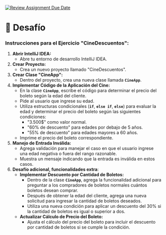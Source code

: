 [![Review Assignment Due Date](https://classroom.github.com/assets/deadline-readme-button-22041afd0340ce965d47ae6ef1cefeee28c7c493a6346c4f15d667ab976d596c.svg)](https://classroom.github.com/a/wa4vvGtc)
# 🏁 Desafío

### **Instrucciones para el Ejercicio "CineDescuentos":**

1. **Abrir IntelliJ IDEA:**
    - Abre tu entorno de desarrollo IntelliJ IDEA.
2. **Crear Proyecto:**
    - Crea un nuevo proyecto llamado "CineDescuentos".
3. **Crear Clase "CineApp":**
    - Dentro del proyecto, crea una nueva clase llamada **`CineApp`**.
4. **Implementar Código de la Aplicación del Cine:**
    - En la clase **`CineApp`**, escribe el código para determinar el precio del boleto según la edad del cliente.
    - Pide al usuario que ingrese su edad.
    - Utiliza estructuras condicionales (**`if`**, **`else if`**, **`else`**) para evaluar la edad y determinar el precio del boleto según las siguientes condiciones:
        - "3.500$" como valor normal.
        - "60% de descuento" para edades por debajo de 5 años.
        - "55% de descuento" para edades mayores a 60 años.
    - Imprime el precio del boleto correspondiente.
5. **Manejo de Entrada Inválida:**
    - Agrega validación para manejar el caso en que el usuario ingrese una edad negativa o fuera del rango razonable.
    - Muestra un mensaje indicando que la entrada es inválida en estos casos.
6. **Desafío adicional, funcionalidades extra**:
    - **Implementar Descuento por Cantidad de Boletos:**
        - Dentro de la clase **`CineApp`**, agrega la funcionalidad adicional para preguntar a los compradores de boletos normales cuántos boletos desean comprar.
        - Después de obtener la edad del cliente, agrega una nueva solicitud para ingresar la cantidad de boletos deseados.
        - Utiliza una nueva condición para aplicar un descuento del 30% si la cantidad de boletos es igual o superior a dos.
    - **Actualizar Cálculo de Precio del Boleto:**
        - Ajusta el cálculo del precio del boleto para incluir el descuento por cantidad de boletos si se cumple la condición.
